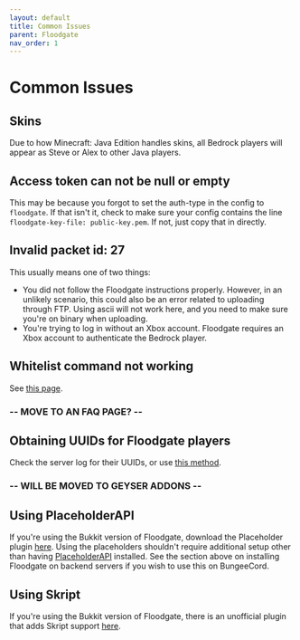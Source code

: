 ```yaml
---
layout: default
title: Common Issues
parent: Floodgate
nav_order: 1
---
```

# Common Issues
## Skins
Due to how Minecraft: Java Edition handles skins, all Bedrock players will appear as Steve or Alex to other Java players. 

## Access token can not be null or empty
This may be because you forgot to set the auth-type in the config to `floodgate`. If that isn't it, check to make sure your config contains the line `floodgate-key-file: public-key.pem`. If not, just copy that in directly.

## Invalid packet id: 27
This usually means one of two things:

* You did not follow the Floodgate instructions properly. However, in an unlikely scenario, this could also be an error related to uploading through FTP. Using ascii will not work here, and you need to make sure you're on binary when uploading.
* You're trying to log in without an Xbox account. Floodgate requires an Xbox account to authenticate the Bedrock player.

## Whitelist command not working
See [this page](FAQ#how-do-i-add-players-to-the-whitelist-when-using-floodgate).

### -- MOVE TO AN FAQ PAGE? --

## Obtaining UUIDs for Floodgate players
Check the server log for their UUIDs, or use [this method](FAQ#how-do-i-find-a-players-uuid-without-them-joining-when-using-floodgate).

### -- WILL BE MOVED TO GEYSER ADDONS --

## Using PlaceholderAPI
If you're using the Bukkit version of Floodgate, download the Placeholder plugin [here](https://github.com/rtm516/FloodgatePlaceholders/). Using the placeholders shouldn't require additional setup other than having [PlaceholderAPI](https://www.spigotmc.org/resources/placeholderapi.6245/) installed. See the section above on installing Floodgate on backend servers if you wish to use this on BungeeCord.

## Using Skript
If you're using the Bukkit version of Floodgate, there is an unofficial plugin that adds Skript support [here](https://github.com/DoctorMacc/floodgate-skript). 